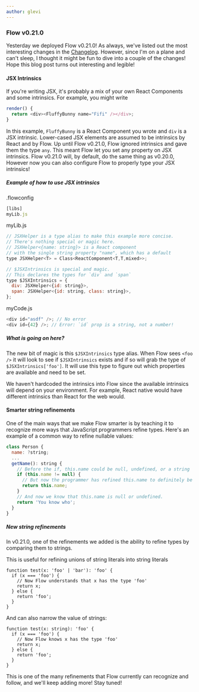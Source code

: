 ```yaml
---
author: glevi
---
```


### Flow v0.21.0

Yesterday we deployed Flow v0.21.0! As always, we've listed out the most interesting changes in the [Changelog](https://github.com/facebook/flow/blob/master/Changelog.md#v0210). However, since I'm on a plane and can't sleep, I thought it might be fun to dive into a couple of the changes! Hope this blog post turns out interesting and legible!

#### JSX Intrinsics ####

If you're writing JSX, it's probably a mix of your own React Components and some intrinsics. For example, you might write

```JavaScript
render() {
  return <div><FluffyBunny name="Fifi" /></div>;
}
```

In this example, `FluffyBunny` is a React Component you wrote and `div` is a JSX intrinsic. Lower-cased JSX elements are assumed to be intrinsics by React and by Flow. Up until Flow v0.21.0, Flow ignored intrinsics and gave them the type `any`. This meant Flow let you set any property on JSX intrinsics. Flow v0.21.0 will, by default, do the same thing as v0.20.0, However now you can also configure Flow to properly type your JSX intrinsics!

<!--truncate-->

##### Example of how to use JSX intrinsics ####

.flowconfig

```JavaScript
[libs]
myLib.js
```

myLib.js

```JavaScript
// JSXHelper is a type alias to make this example more concise.
// There's nothing special or magic here.
// JSXHelper<{name: string}> is a React component
// with the single string property "name", which has a default
type JSXHelper<T> = Class<ReactComponent<T,T,mixed>>;

// $JSXIntrinsics is special and magic.
// This declares the types for `div` and `span`
type $JSXIntrinsics = {
  div: JSXHelper<{id: string}>,
  span: JSXHelper<{id: string, class: string}>,
};
```

myCode.js

```JavaScript
<div id="asdf" />; // No error
<div id={42} />; // Error: `id` prop is a string, not a number!
```

##### What is going on here?

The new bit of magic is this `$JSXIntrinsics` type alias. When Flow sees `<foo />` it will look to see if `$JSXIntrinsics` exists and if so will grab the type of `$JSXIntrinsics['foo']`. It will use this type to figure out which properties are available and need to be set.

We haven't hardcoded the intrinsics into Flow since the available intrinsics will depend on your environment. For example, React native would have different intrinsics than React for the web would.

#### Smarter string refinements

One of the main ways that we make Flow smarter is by teaching it to recognize more ways that JavaScript programmers refine types. Here's an example of a common way to refine nullable values:

```JavaScript
class Person {
  name: ?string;
  ...
  getName(): string {
    // Before the if, this.name could be null, undefined, or a string
    if (this.name != null) {
      // But now the programmer has refined this.name to definitely be a string
      return this.name;
    }
    // And now we know that this.name is null or undefined.
    return 'You know who';
  }
}
```

##### New string refinements

In v0.21.0, one of the refinements we added is the ability to refine types by comparing them to strings.

This is useful for refining unions of string literals into string literals

```
function test(x: 'foo' | 'bar'): 'foo' {
  if (x === 'foo') {
    // Now Flow understands that x has the type 'foo'
    return x;
  } else {
    return 'foo';
  }
}
```

And can also narrow the value of strings:

```
function test(x: string): 'foo' {
  if (x === 'foo') {
    // Now Flow knows x has the type 'foo'
    return x;
  } else {
    return 'foo';
  }
}
```

This is one of the many refinements that Flow currently can recognize and follow, and we'll keep adding more! Stay tuned!
